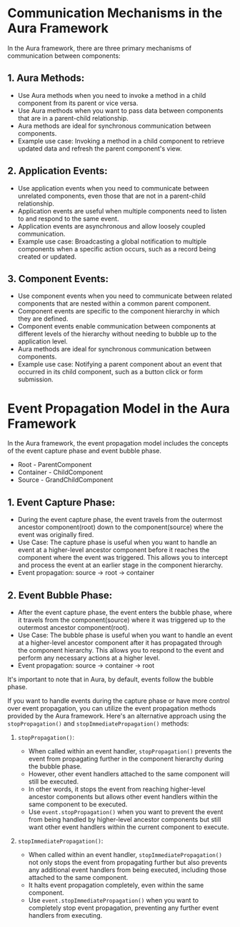 # Communication Mechanisms in the Aura Framework
In the Aura framework, there are three primary mechanisms of communication between components: 

## 1. Aura Methods:
   - Use Aura methods when you need to invoke a method in a child component from its parent or vice versa.
   - Use Aura methods when you want to pass data between components that are in a parent-child relationship.
   - Aura methods are ideal for synchronous communication between components.
   - Example use case: Invoking a method in a child component to retrieve updated data and refresh the parent component's view.

## 2. Application Events:
   - Use application events when you need to communicate between unrelated components, even those that are not in a parent-child relationship.
   - Application events are useful when multiple components need to listen to and respond to the same event.
   - Application events are asynchronous and allow loosely coupled communication.
   - Example use case: Broadcasting a global notification to multiple components when a specific action occurs, such as a record being created or updated.

## 3. Component Events:
   - Use component events when you need to communicate between related components that are nested within a common parent component.
   - Component events are specific to the component hierarchy in which they are defined.
   - Component events enable communication between components at different levels of the hierarchy without needing to bubble up to the application level.
   - Aura methods are ideal for synchronous communication between components.
   - Example use case: Notifying a parent component about an event that occurred in its child component, such as a button click or form submission.

# Event Propagation Model in the Aura Framework

In the Aura framework, the event propagation model includes the concepts of the event capture phase and event bubble phase.

- Root - ParentComponent
- Container - ChildComponent
- Source - GrandChildComponent

## 1. Event Capture Phase:
   - During the event capture phase, the event travels from the outermost ancestor component(root) down to the component(source) where the event was originally fired.
   - Use Case: The capture phase is useful when you want to handle an event at a higher-level ancestor component before it reaches the component where the event was triggered. This allows you to intercept and process the event at an earlier stage in the component hierarchy.
   - Event propagation: source -> root -> container

## 2. Event Bubble Phase:
   - After the event capture phase, the event enters the bubble phase, where it travels from the component(source) where it was triggered up to the outermost ancestor component(root).
   - Use Case: The bubble phase is useful when you want to handle an event at a higher-level ancestor component after it has propagated through the component hierarchy. This allows you to respond to the event and perform any necessary actions at a higher level.
   - Event propagation: source -> container -> root

It's important to note that in Aura, by default, events follow the bubble phase.

If you want to handle events during the capture phase or have more control over event propagation, you can utilize the event propagation methods provided by the Aura framework. Here's an alternative approach using the `stopPropagation()` and `stopImmediatePropagation()` methods:

1. `stopPropagation()`:
   - When called within an event handler, `stopPropagation()` prevents the event from propagating further in the component hierarchy during the bubble phase.
   - However, other event handlers attached to the same component will still be executed.
   - In other words, it stops the event from reaching higher-level ancestor components but allows other event handlers within the same component to be executed.
   - Use `event.stopPropagation()` when you want to prevent the event from being handled by higher-level ancestor components but still want other event handlers within the current component to execute.

2. `stopImmediatePropagation()`:
   - When called within an event handler, `stopImmediatePropagation()` not only stops the event from propagating further but also prevents any additional event handlers from being executed, including those attached to the same component.
   - It halts event propagation completely, even within the same component.
   - Use `event.stopImmediatePropagation()` when you want to completely stop event propagation, preventing any further event handlers from executing.
